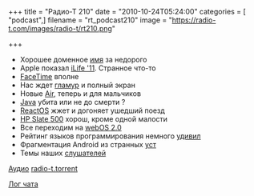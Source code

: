 +++
title = "Радио-Т 210"
date = "2010-10-24T05:24:00"
categories = [ "podcast",]
filename = "rt_podcast210"
image = "https://radio-t.com/images/radio-t/rt210.png"

+++

- Хорошее доменное [имя](http://mashable.com/2010/10/20/sex-com-sells/) за недорого
- Apple показал [iLife '11](http://www.crunchgear.com/2010/10/20/apple-has-unveiled-ilife-11/). Странное что-то
- [FaceTime](http://www.apple.com/mac/facetime/) вполне
- Нас ждет [гламур](http://www.crunchgear.com/2010/10/20/apple-announces-lion-mac-os-x-10-7-with-a-mac-app-store-misson-control/) и полный экран
- Новые [Air](http://www.crunchgear.com/2010/10/20/apple-macbook-air/), теперь и для мальчиков
- [Java](http://www.tuaw.com/2010/10/21/apple-quietly-discontinuing-os-xs-factory-fitted-java/) убита или не до смерти ?
- [ReactOS](http://habrahabr.ru/blogs/os/106730/) жжет и догоняет ушедший поезд
- [HP Slate 500](http://www.engadget.com/2010/10/21/hp-slate-finally-finally-official-rings-up-at-799/) хорош, кроме одной малости
- Все переходим на [webOS 2.0](http://mashable.com/2010/10/19/web-os-2-0/)
- Рейтинг языков программирования немного [удивил](http://habrahabr.ru/blogs/programming/106557/)
- Фрагментация Android из странных [уст](http://habrahabr.ru/blogs/apple/106489/)
- Темы наших [слушателей](http://radio-t.com/temi_dlja_vipuskov/temy-dlya-210/)

[Аудио](http://archive.rucast.net/radio-t/media/rt_podcast210.mp3)
[radio-t.torrent](http://www.radio-t.com/torrents/rt_podcast210.mp3.torrent)

[Лог чата](http://chat.radio-t.com/logs/radio-t-210.html)
<audio src="http://archive.rucast.net/radio-t/media/rt_podcast210.mp3" preload="none"></audio>